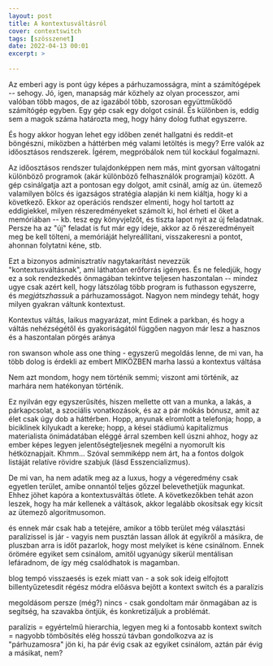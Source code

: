 ```yaml
---
layout: post
title: A kontextusváltásról
cover: contextswitch
tags: [szösszenet]
date: 2022-04-13 00:01
excerpt: >
    
---
```


Az emberi agy is pont úgy képes a párhuzamosságra, mint a számítógépek -- sehogy.
Jó, igen, manapság már közhely az olyan processzor, ami valóban több magos, de az igazából több, szorosan együttműködő számítógép egyben.
Egy gép csak egy dolgot csinál.
És különben is, eddig sem a magok száma határozta meg, hogy hány dolog futhat egyszerre.

És hogy akkor hogyan lehet egy időben zenét hallgatni és reddit-et böngészni, miközben a háttérben még valami letöltés is megy?
Erre valók az időosztásos rendszerek.
Ígérem, megpróbálok nem túl kockául fogalmazni.

Az időosztásos rendszer tulajdonképpen nem más, mint gyorsan váltogatni különböző programok (akár különböző felhasználók programjai) között.
A gép csinálgatja azt a pontosan egy dolgot, amit csinál, amíg az ún. ütemező valamilyen bölcs és igazságos stratégia alapján ki nem kiáltja, hogy ki a következő.
Ekkor az operációs rendszer elmenti, hogy hol tartott az eddigiekkel, milyen részeredményeket számolt ki, hol érheti el őket a memóriában -- kb. tesz egy könyvjelzőt, és tiszta lapot nyit az új feladatnak.
Persze ha az "új" feladat is fut már egy ideje, akkor az ő részeredményeit meg be kell tölteni, a memóriáját helyreállítani, visszakeresni a pontot, ahonnan folytatni kéne, stb.

Ezt a bizonyos adminisztratív nagytakarítást nevezzük "kontextusváltásnak", ami láthatóan erőforrás igényes.
És ne feledjük, hogy ez a sok rendezkedés önmagában tekintve teljesen haszontalan -- mindez ugye csak azért kell, hogy látszólag több program is futhasson egyszerre, és *megjátszhassuk* a párhuzamosságot.
Nagyon nem mindegy tehát, hogy milyen gyakran váltunk kontextust.


Kontextus váltás, laikus magyarázat, mint Edinek a parkban, és hogy a váltás nehézségétől és gyakoriságától függően nagyon már lesz a hasznos és a haszontalan pörgés aránya

ron swanson whole ass one thing - egyszerű megoldás lenne, de mi van, ha több dolog is érdekli az embert MIKÖZBEN marha lassú a kontextus váltása




Nem azt mondom, hogy nem történik semmi; viszont ami történik, az marhára nem hatékonyan történik.


Ez nyilván egy egyszerűsítés, hiszen mellette ott van a munka, a lakás, a párkapcsolat, a szociális vonatkozások, és az a pár mókás bónusz, amit az élet csak úgy dob a háttérben.
Hopp, anyunak elromlott a telefonja; hopp, a biciklinek kilyukadt a kereke; hopp, a kései stádiumú kapitalizmus materialista önimádatában eléggé árral szemben kell úszni ahhoz, hogy az ember képes legyen jelentőségteljesnek megélni a nyomorult kis hétköznapjait.
Khmm...
Szóval semmiképp nem árt, ha a fontos dolgok listáját relatíve rövidre szabjuk (lásd Esszencializmus).

De mi van, ha nem adatik meg az a luxus, hogy a végeredmény csak egyetlen terület, amibe onnantól teljes gőzzel belevethetjük magunkat.
Ehhez jöhet kapóra a kontextusváltás ötlete.
A következőkben tehát azon leszek, hogy ha már kellenek a váltások, akkor legalább okosítsak egy kicsit az ütemező algoritmusomon.



és ennek már csak hab a tetejére, amikor a több terület még választási paralízissel is jár - vagyis nem pusztán lassan állok át egyikről a másikra, de pluszban arra is időt pazarlok, hogy most melyiket is kéne csinálnom. Ennek örömére egyiket sem csinálom, amitől ugyanúgy sikerül mentálisan lefáradnom, de így még csalódhatok is magamban.

blog tempó visszaesés is ezek miatt van - a sok sok ideig elfojtott billentyűzetesdit régész módra előásva bejött a kontext switch és a paralízis

megoldásom persze (még?) nincs - csak gondoltam már önmagában az is segítség, ha szavakba öntjük, és konkretizáljuk a problémát.

paralízis = egyértelmű hierarchia, legyen meg ki a fontosabb
kontext switch = nagyobb tömbösítés
elég hosszú távban gondolkozva az is "párhuzamosra" jön ki, ha pár évig csak az egyiket csinálom, aztán pár évig a másikat, nem?



